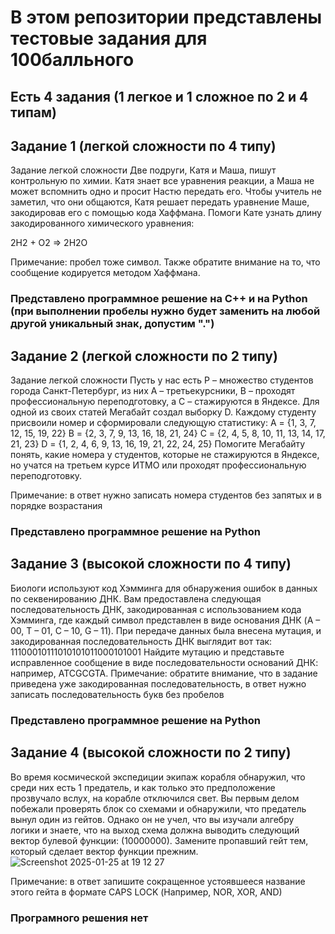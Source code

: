 # В этом репозитории представлены тестовые задания для 100балльного

## Есть 4 задания (1 легкое и 1 сложное по 2 и 4 типам)


## Задание 1 (легкой сложности по 4 типу)
Задание легкой сложности
Две подруги, Катя и Маша, пишут контрольную по химии. Катя знает все уравнения реакции, а Маша не может вспомнить одно и просит Настю передать его. Чтобы учитель не заметил, что они общаются, Катя решает передать уравнение Маше, закодировав его с помощью кода Хаффмана. Помоги Кате узнать длину закодированного химического уравнения:

2H2 + O2 ⇒ 2H2O

Примечание: пробел тоже символ. Также обратите внимание на то, что сообщение кодируется методом Хаффмана.

### Представлено программное решение на С++ и на Python (при выполнении пробелы нужно будет заменить на любой другой уникальный знак, допустим ".")

## Задание 2 (легкой сложности по 2 типу)
Задание легкой сложности
Пусть у нас есть P – множество студентов города Санкт-Петербург, из них A – третьекурсники, B – проходят профессиональную переподготовку, а C – стажируются в Яндексе. Для одной из своих статей Мегабайт создал выборку D.
Каждому студенту присвоили номер и сформировали следующую статистику:
A = {1, 3, 7, 12, 15, 19, 22}
B = {2, 3, 7, 9, 13, 16, 18, 21, 24}
C = {2, 4, 5, 8, 10, 11, 13, 14, 17, 21, 23}
D = {1, 2, 4, 6, 9, 13, 16, 19, 21, 22, 24, 25}
Помогите Мегабайту понять, какие номера у студентов, которые не стажируются в Яндексе, но учатся на
третьем курсе ИТМО или проходят профессиональную переподготовку.

Примечание: в ответ нужно записать номера студентов без запятых и в порядке возрастания

### Представлено программное решение на Python

## Задание 3 (высокой сложности по 4 типу)
Биологи используют код Хэмминга для обнаружения ошибок в данных
по секвенированию ДНК. Вам предоставлена следующая
последовательность ДНК, закодированная с использованием кода
Хэмминга, где каждый символ представлен в виде основания ДНК
(A – 00, T – 01, C – 10, G – 11).
При передаче данных была внесена мутация, и закодированная
последовательность ДНК выглядит вот так:
11100010111010101011000101001
Найдите мутацию и представьте исправленное сообщение в виде
последовательности оснований ДНК: например,
ATCGCGTA.
Примечание: обратите внимание, что в задание приведена уже
закодированная последовательность, в ответ нужно записать
последовательность букв без пробелов

### Представлено программное решение на Python


## Задание 4 (высокой сложности по 2 типу)
Во время космической экспедиции экипаж корабля обнаружил, что
среди них есть 1 предатель, и как только это предположение
прозвучало вслух, на корабле отключился свет. Вы первым делом
побежали проверять блок со схемами и обнаружили, что предатель
вынул один из гейтов. Однако он не учел, что вы изучали алгебру
логики и знаете, что на выход схема должна выводить следующий
вектор булевой функции: (10000000).
Замените пропавший гейт тем, который сделает вектор функции
прежним.
![Screenshot 2025-01-25 at 19 12 27](https://github.com/user-attachments/assets/39bbe25b-1414-441c-8aa8-338ee496c06e)

Примечание: в ответ запишите сокращенное устоявшееся название
этого гейта в формате CAPS LOCK (Например, NOR, XOR, AND)

### Програмного решения нет
